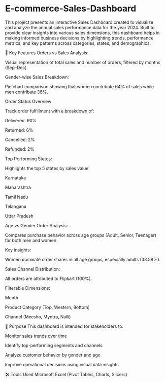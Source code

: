 # E-commerce-Sales-Dashboard
This project presents an interactive Sales Dashboard created to visualize and analyze the annual sales performance data for the year 2024. Built to provide clear insights into various sales dimensions, this dashboard helps in making informed business decisions by highlighting trends, performance metrics, and key patterns across categories, states, and demographics.

📌 Key Features
Orders vs Sales Analysis:

Visual representation of total sales and number of orders, filtered by months (Sep–Dec).

Gender-wise Sales Breakdown:

Pie chart comparison showing that women contribute 64% of sales while men contribute 36%.

Order Status Overview:

Track order fulfillment with a breakdown of:

Delivered: 90%

Returned: 6%

Cancelled: 2%

Refunded: 2%

Top Performing States:

Highlights the top 5 states by sales value:

Karnataka

Maharashtra

Tamil Nadu

Telangana

Uttar Pradesh

Age vs Gender Order Analysis:

Compares purchase behavior across age groups (Adult, Senior, Teenager) for both men and women.

Key insights:

Women dominate order shares in all age groups, especially adults (33.58%).

Sales Channel Distribution:

All orders are attributed to Flipkart (100%).

Filterable Dimensions:

Month

Product Category (Top, Western, Bottom)

Channel (Meesho, Myntra, Nalli)


🚀 Purpose
This dashboard is intended for stakeholders to:

Monitor sales trends over time

Identify top-performing segments and channels

Analyze customer behavior by gender and age

Improve operational decisions using visual data insights

🛠️ Tools Used
Microsoft Excel (Pivot Tables, Charts, Slicers) 

